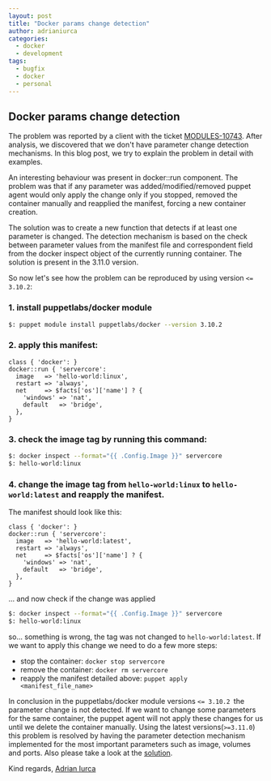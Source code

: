 ```yaml
---
layout: post
title: "Docker params change detection"
author: adrianiurca
categories:
  - docker
  - development
tags:
  - bugfix
  - docker
  - personal
---
```


## Docker params change detection

The problem was reported by a client with the ticket [MODULES-10743](https://tickets.puppetlabs.com/browse/MODULES-10743). After analysis, we discovered that we don't have parameter change detection mechanisms. In this blog post, we try to explain the problem in detail with examples.

An interesting behaviour was present in docker::run component. The problem was that if any parameter was added/modified/removed puppet agent would only apply the change only if you stopped, removed the container manually and reapplied the manifest, forcing a new container creation.

The solution was to create a new function that detects if at least one parameter is changed. The detection mechanism is based on the check between parameter values from the manifest file and correspondent field from the docker inspect object of the currently running container. The solution is present in the 3.11.0 version.

So now let's see how the problem can be reproduced by using version `<= 3.10.2`:

### 1. install puppetlabs/docker module

```bash
$: puppet module install puppetlabs/docker --version 3.10.2
```

### 2. apply this manifest:

```puppet
class { 'docker': }
docker::run { 'servercore':
  image   => 'hello-world:linux',
  restart => 'always',
  net     => $facts['os']['name'] ? {
    'windows' => 'nat',
    default   => 'bridge',
  },
}

```

### 3. check the image tag by running this command:

```bash
$: docker inspect --format="{{ .Config.Image }}" servercore
$: hello-world:linux
```

### 4. change the image tag from `hello-world:linux` to `hello-world:latest` and reapply the manifest.

The manifest should look like this:

```puppet
class { 'docker': }
docker::run { 'servercore':
  image   => 'hello-world:latest',
  restart => 'always',
  net     => $facts['os']['name'] ? {
    'windows' => 'nat',
    default   => 'bridge',
  },
}
```

... and now check if the change was applied

```bash
$: docker inspect --format="{{ .Config.Image }}" servercore
$: hello-world:linux
```

so... something is wrong, the tag was not changed to `hello-world:latest`. If we want to apply this change we need to do a few more steps:

- stop the container: `docker stop servercore`
- remove the container: `docker rm servercore`
- reapply the manifest detailed above: `puppet apply <manifest_file_name>`

In conclusion in the puppetlabs/docker module versions `<= 3.10.2 `the parameter change is not detected. If we want to change some parameters for the same container, the puppet agent will not apply these changes for us until we delete the container manually.
Using the latest versions(`>=3.11.0`) this problem is resolved by having the parameter detection mechanism implemented for the most important parameters such as image, volumes and ports.
Also please take a look at the [solution](https://github.com/puppetlabs/puppetlabs-docker/pull/648).

Kind regards,
[Adrian Iurca](https://github.com/adrianiurca)
